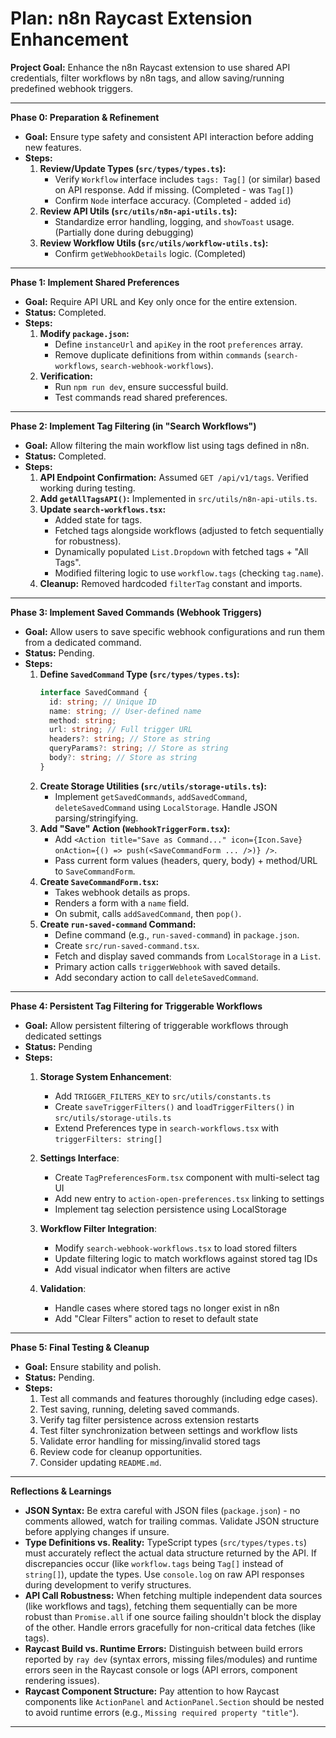 # Plan: n8n Raycast Extension Enhancement

**Project Goal:** Enhance the n8n Raycast extension to use shared API credentials, filter workflows by n8n tags, and allow saving/running predefined webhook triggers.

---

**Phase 0: Preparation & Refinement**

*   **Goal:** Ensure type safety and consistent API interaction before adding new features.
*   **Steps:**
    1.  **Review/Update Types (`src/types/types.ts`):**
        *   Verify `Workflow` interface includes `tags: Tag[]` (or similar) based on API response. Add if missing. (Completed - was `Tag[]`)
        *   Confirm `Node` interface accuracy. (Completed - added `id`)
    2.  **Review API Utils (`src/utils/n8n-api-utils.ts`):**
        *   Standardize error handling, logging, and `showToast` usage. (Partially done during debugging)
    3.  **Review Workflow Utils (`src/utils/workflow-utils.ts`):**
        *   Confirm `getWebhookDetails` logic. (Completed)

---

**Phase 1: Implement Shared Preferences**

*   **Goal:** Require API URL and Key only once for the entire extension.
*   **Status:** Completed.
*   **Steps:**
    1.  **Modify `package.json`:**
        *   Define `instanceUrl` and `apiKey` in the root `preferences` array.
        *   Remove duplicate definitions from within `commands` (`search-workflows`, `search-webhook-workflows`).
    2.  **Verification:**
        *   Run `npm run dev`, ensure successful build.
        *   Test commands read shared preferences.

---

**Phase 2: Implement Tag Filtering (in "Search Workflows")**

*   **Goal:** Allow filtering the main workflow list using tags defined in n8n.
*   **Status:** Completed.
*   **Steps:**
    1.  **API Endpoint Confirmation:** Assumed `GET /api/v1/tags`. Verified working during testing.
    2.  **Add `getAllTagsAPI()`:** Implemented in `src/utils/n8n-api-utils.ts`.
    3.  **Update `search-workflows.tsx`:**
        *   Added state for tags.
        *   Fetched tags alongside workflows (adjusted to fetch sequentially for robustness).
        *   Dynamically populated `List.Dropdown` with fetched tags + "All Tags".
        *   Modified filtering logic to use `workflow.tags` (checking `tag.name`).
    4.  **Cleanup:** Removed hardcoded `filterTag` constant and imports.

---

**Phase 3: Implement Saved Commands (Webhook Triggers)**

*   **Goal:** Allow users to save specific webhook configurations and run them from a dedicated command.
*   **Status:** Pending.
*   **Steps:**
    1.  **Define `SavedCommand` Type (`src/types/types.ts`):**
        ```typescript
        interface SavedCommand {
          id: string; // Unique ID
          name: string; // User-defined name
          method: string;
          url: string; // Full trigger URL
          headers?: string; // Store as string
          queryParams?: string; // Store as string
          body?: string; // Store as string
        }
        ```
    2.  **Create Storage Utilities (`src/utils/storage-utils.ts`):**
        *   Implement `getSavedCommands`, `addSavedCommand`, `deleteSavedCommand` using `LocalStorage`. Handle JSON parsing/stringifying.
    3.  **Add "Save" Action (`WebhookTriggerForm.tsx`):**
        *   Add `<Action title="Save as Command..." icon={Icon.Save} onAction={() => push(<SaveCommandForm ... />)} />`.
        *   Pass current form values (headers, query, body) + method/URL to `SaveCommandForm`.
    4.  **Create `SaveCommandForm.tsx`:**
        *   Takes webhook details as props.
        *   Renders a form with a `name` field.
        *   On submit, calls `addSavedCommand`, then `pop()`.
    5.  **Create `run-saved-command` Command:**
        *   Define command (e.g., `run-saved-command`) in `package.json`.
        *   Create `src/run-saved-command.tsx`.
        *   Fetch and display saved commands from `LocalStorage` in a `List`.
        *   Primary action calls `triggerWebhook` with saved details.
        *   Add secondary action to call `deleteSavedCommand`.

---

**Phase 4: Persistent Tag Filtering for Triggerable Workflows**

*   **Goal:** Allow persistent filtering of triggerable workflows through dedicated settings
*   **Status:** Pending
*   **Steps:**
    1. **Storage System Enhancement**:
        - Add `TRIGGER_FILTERS_KEY` to `src/utils/constants.ts`
        - Create `saveTriggerFilters()` and `loadTriggerFilters()` in `src/utils/storage-utils.ts`
        - Extend Preferences type in `search-workflows.tsx` with `triggerFilters: string[]`
    
    2. **Settings Interface**:
        - Create `TagPreferencesForm.tsx` component with multi-select tag UI
        - Add new entry to `action-open-preferences.tsx` linking to settings
        - Implement tag selection persistence using LocalStorage
    
    3. **Workflow Filter Integration**:
        - Modify `search-webhook-workflows.tsx` to load stored filters
        - Update filtering logic to match workflows against stored tag IDs
        - Add visual indicator when filters are active
    
    4. **Validation**:
        - Handle cases where stored tags no longer exist in n8n
        - Add "Clear Filters" action to reset to default state

---

**Phase 5: Final Testing & Cleanup**

*   **Goal:** Ensure stability and polish.
*   **Status:** Pending.
*   **Steps:**
    1.  Test all commands and features thoroughly (including edge cases).
    2.  Test saving, running, deleting saved commands.
    3.  Verify tag filter persistence across extension restarts
    4.  Test filter synchronization between settings and workflow lists
    5.  Validate error handling for missing/invalid stored tags
    6.  Review code for cleanup opportunities.
    7.  Consider updating `README.md`.

---

**Reflections & Learnings**

*   **JSON Syntax:** Be extra careful with JSON files (`package.json`) - no comments allowed, watch for trailing commas. Validate JSON structure before applying changes if unsure.
*   **Type Definitions vs. Reality:** TypeScript types (`src/types/types.ts`) must accurately reflect the actual data structure returned by the API. If discrepancies occur (like `workflow.tags` being `Tag[]` instead of `string[]`), update the types. Use `console.log` on raw API responses during development to verify structures.
*   **API Call Robustness:** When fetching multiple independent data sources (like workflows and tags), fetching them sequentially can be more robust than `Promise.all` if one source failing shouldn't block the display of the other. Handle errors gracefully for non-critical data fetches (like tags).
*   **Raycast Build vs. Runtime Errors:** Distinguish between build errors reported by `ray dev` (syntax errors, missing files/modules) and runtime errors seen in the Raycast console or logs (API errors, component rendering issues).
*   **Raycast Component Structure:** Pay attention to how Raycast components like `ActionPanel` and `ActionPanel.Section` should be nested to avoid runtime errors (e.g., `Missing required property "title"`).

---